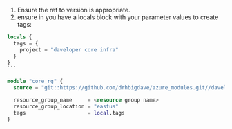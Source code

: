 1. Ensure the ref to version is appropriate.
2. ensure in you have a locals block with your parameter values to create tags:

```` terraform
locals {
  tags = {
    project = "daveloper core infra"
  }
}
``` 

module "core_rg" {
  source = "git::https://github.com/drhbigdave/azure_modules.git//daveloper_infra_modules/resource_group?ref=v0.0.2"

  resource_group_name     = <resource group name>
  resource_group_location = "eastus"
  tags                    = local.tags 
}